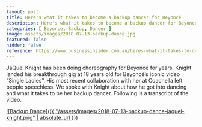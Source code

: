 ```yaml
---
layout: post
title: Here's what it takes to become a backup dancer for Beyoncé
description: Here's what it takes to become a backup dancer for Beyoncé
categories: [ Beyonce, Backup, Dancer ]
image: assets/images/2018-07-13-backup-dance.jpg
featured: false
hidden: false
reference: https://www.businessinsider.com.au/heres-what-it-takes-to-dance-for-beyonce-backup-dancers-show-choreography-2018-6?r=US&IR=T
---
```

JaQuel Knight has been doing choreography for Beyoncé for years. Knight landed his breakthrough gig at 18 years old for Beyoncé’s iconic video “Single Ladies”. His most recent collaboration with her at Coachella left people speechless. We spoke with Knight about how he got into dancing and what it takes to be her backup dancer. Following is a transcript of the video.

<a href="https://hlsrv.vidible.tv/prod/5b47974d1f816d4771d97c2b/2018-07-12/hls/playlist_v2.m3u8?PR=E&S=IfGFTHxRogYhNf3SfeULtQKA1ByirKbPzBdg80fxPxPY0dA9koCaGVBFPvm8CHTT" target="_blank">![Backup Dance]({{ "/assets/images/2018-07-13-backup-dance-jaquel-knight.png" | absolute_url }})</a>
